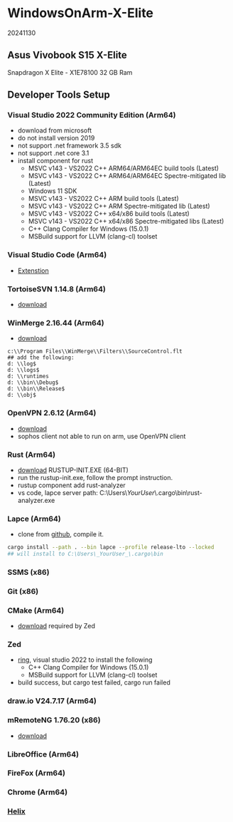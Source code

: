 # WindowsOnArm-X-Elite 
20241130
## Asus Vivobook S15 X-Elite
Snapdragon X Elite - X1E78100
32 GB Ram


## Developer Tools Setup
### Visual Studio 2022 Community Edition (Arm64)
- download from microsoft
- do not install version 2019
- not support .net framework 3.5 sdk
- not support .net core 3.1
- install component for rust
  - MSVC v143 - VS2022 C++ ARM64/ARM64EC build tools (Latest)
  - MSVC v143 - VS2022 C++ ARM64/ARM64EC Spectre-mitigated lib (Latest)
  - Windows 11 SDK
  - MSVC v143 - VS2022 C++ ARM build tools (Latest)
  - MSVC v143 - VS2022 C++ ARM Spectre-mitigated lib (Latest)
  - MSVC v143 - VS2022 C++ x64/x86 build tools (Latest)
  - MSVC v143 - VS2022 C++ x64/x86 Spectre-mitigated libs (Latest)
  - C++ Clang Compiler for Windows (15.0.1)
  - MSBuild support for LLVM (clang-cl) toolset
  
  
### Visual Studio Code (Arm64)
- [Extenstion](vs_code.md)

### TortoiseSVN 1.14.8 (Arm64)
- [download](https://tortoisesvn.net/downloads.html)

### WinMerge 2.16.44 (Arm64)
- [download](https://winmerge.org/downloads/?lang=en)
```
c:\\Program Files\\WinMerge\\Filters\\SourceControl.flt 
## add the following:
d: \\log$
d: \\logs$
d: \\runtimes
d: \\bin\\Debug$
d: \\bin\\Release$
d: \\obj$
```

### OpenVPN 2.6.12 (Arm64)
- [download](https://openvpn.net/community-downloads/)
- sophos client not able to run on arm, use OpenVPN client

### Rust (Arm64)
- [download](https://www.rust-lang.org/tools/install) RUSTUP-INIT.EXE (64-BIT)
- run the rustup-init.exe, follow the prompt instruction.
- rustup component add rust-analyzer
 - vs code, lapce server path: C:\\Users\\_YourUser_\\.cargo\\bin\\rust-analyzer.exe
### Lapce (Arm64)
- clone from [github](https://github.com/lapce/lapce), compile it.
```sh
cargo install --path . --bin lapce --profile release-lto --locked
## will install to C:\Users\_YourUser_\.cargo\bin
```
### SSMS (x86)
### Git (x86)

### CMake (Arm64)
- [download](https://cmake.org/download/) required by Zed

### Zed
- [ring](https://github.com/briansmith/ring/blob/HEAD/BUILDING.md), visual studio 2022 to install the following
  - C++ Clang Compiler for Windows (15.0.1)
  - MSBuild support for LLVM (clang-cl) toolset
- build success, but cargo test failed, cargo run failed 

### draw.io V24.7.17 (Arm64)

### mRemoteNG 1.76.20 (x86)
- [download](https://mremoteng.org)
  
### LibreOffice (Arm64)
### FireFox (Arm64)
### Chrome (Arm64)
### [Helix](helix.md)